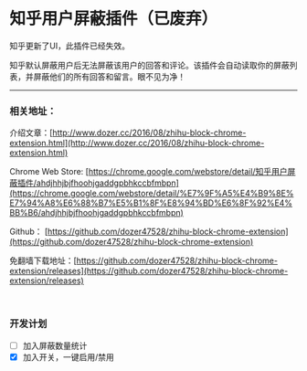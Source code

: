 # 知乎用户屏蔽插件（已废弃）

知乎更新了UI，此插件已经失效。

知乎默认屏蔽用户后无法屏蔽该用户的回答和评论。该插件会自动读取你的屏蔽列表，并屏蔽他们的所有回答和留言。眼不见为净！

---------------------------------

### 相关地址：

介绍文章：[http://www.dozer.cc/2016/08/zhihu-block-chrome-extension.html](http://www.dozer.cc/2016/08/zhihu-block-chrome-extension.html)

Chrome Web Store: [https://chrome.google.com/webstore/detail/知乎用户屏蔽插件/ahdjhhjbjfhoohjgaddgpbhkccbfmbpn](https://chrome.google.com/webstore/detail/%E7%9F%A5%E4%B9%8E%E7%94%A8%E6%88%B7%E5%B1%8F%E8%94%BD%E6%8F%92%E4%BB%B6/ahdjhhjbjfhoohjgaddgpbhkccbfmbpn)

Github： [https://github.com/dozer47528/zhihu-block-chrome-extension](https://github.com/dozer47528/zhihu-block-chrome-extension)

免翻墙下载地址：[https://github.com/dozer47528/zhihu-block-chrome-extension/releases](https://github.com/dozer47528/zhihu-block-chrome-extension/releases)

&nbsp;

### 开发计划

- [ ] 加入屏蔽数量统计
- [x] 加入开关，一键启用/禁用
